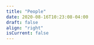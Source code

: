 ```yaml
---
title: "People"
date: 2020-08-16T10:23:08-04:00
draft: false
align: "right"
isCurrent: false
---
```






